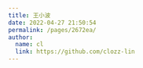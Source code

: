 ```yaml
---
title: 王小波
date: 2022-04-27 21:50:54
permalink: /pages/2672ea/
author: 
  name: cl
  link: https://github.com/clozz-lin
---
```

